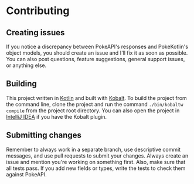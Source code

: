 # Contributing

## Creating issues

If you notice a discrepancy between PokeAPI's responses and PokeKotlin's object
models, you should create an issue and I'll fix it as soon as possible. You can
also post questions, feature suggestions, general support issues, or anything
else.

## Building

This project written in [Kotlin] and built with
[Kobalt]. To build the project from the command line,
clone the project and run the command `./bin/kobaltw compile` from the project root
directory. You can also open the project in [IntelliJ IDEA] if you have the
Kobalt plugin.

## Submitting changes

Remember to always work in a separate branch, use descriptive commit messages,
and use pull requests to submit your changes. Always create an issue and mention
you're working on something first. Also, make sure that all tests pass. If you
add new fields or types, write the tests to check them against PokeAPI.


[Kotlin]:         https://kotlinlang.org/
[Kobalt]:         http://beust.com/kobalt/
[IntelliJ IDEA]:  https://www.jetbrains.com/idea/
